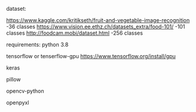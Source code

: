 dataset:

https://www.kaggle.com/kritikseth/fruit-and-vegetable-image-recognition -36 classes
https://www.vision.ee.ethz.ch/datasets_extra/food-101/ -101 classes
http://foodcam.mobi/dataset.html -256 classes

requirements:
python 3.8

tensorflow or tenserflow-gpu https://www.tensorflow.org/install/gpu

keras

pillow

opencv-python

openpyxl
